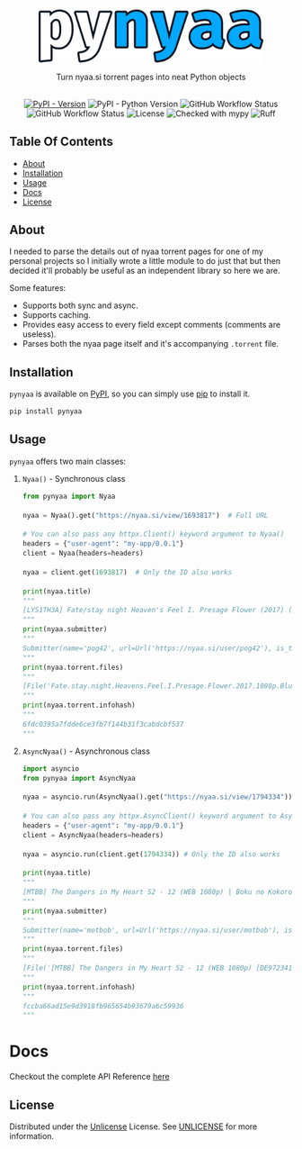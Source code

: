 <br/>
<p align="center">
  <a href="https://github.com/Ravencentric/pynyaa">
    <img src="https://raw.githubusercontent.com/Ravencentric/pynyaa/main/docs/assets/logo.png" alt="Logo" width="400">
  </a>
  <p align="center">
    Turn nyaa.si torrent pages into neat Python objects
    <br/>
    <br/>
  </p>
</p>

<p align="center">
<a href="https://pypi.org/project/pynyaa/"><img src="https://img.shields.io/pypi/v/pynyaa" alt="PyPI - Version" ></a>
<img src="https://img.shields.io/pypi/pyversions/pynyaa" alt="PyPI - Python Version">
<img src="https://img.shields.io/github/actions/workflow/status/Ravencentric/pynyaa/release.yml?" alt="GitHub Workflow Status">
<img src="https://img.shields.io/github/actions/workflow/status/Ravencentric/pynyaa/test.yml?label=tests" alt="GitHub Workflow Status">
<img src="https://img.shields.io/github/license/Ravencentric/pynyaa" alt="License">
<img src="https://www.mypy-lang.org/static/mypy_badge.svg" alt="Checked with mypy">
<img src="https://img.shields.io/endpoint?url=https://raw.githubusercontent.com/astral-sh/ruff/main/assets/badge/v2.json" alt="Ruff">
</p>

## Table Of Contents

* [About](#about)
* [Installation](#installation)
* [Usage](#usage)
* [Docs](#docs)
* [License](#license)

## About

I needed to parse the details out of nyaa torrent pages for one of my personal projects so I initially wrote a little module to do just that but then decided it'll probably be useful as an independent library so here we are.

Some features:

- Supports both sync and async.
- Supports caching.
- Provides easy access to every field except comments (comments are useless).
- Parses both the nyaa page itself and it's accompanying `.torrent` file.

## Installation

`pynyaa` is available on [PyPI](https://pypi.org/project/pynyaa/), so you can simply use [pip](https://github.com/pypa/pip) to install it.

```sh
pip install pynyaa
```

## Usage

`pynyaa` offers two main classes:

1. `Nyaa()` - Synchronous class

      ```py
      from pynyaa import Nyaa

      nyaa = Nyaa().get("https://nyaa.si/view/1693817")  # Full URL

      # You can also pass any httpx.Client() keyword argument to Nyaa()
      headers = {"user-agent": "my-app/0.0.1"}
      client = Nyaa(headers=headers)

      nyaa = client.get(1693817)  # Only the ID also works

      print(nyaa.title)
      """
      [LYS1TH3A] Fate/stay night Heaven's Feel I. Presage Flower (2017) (BD 1080p HEVC x265 10-bit Opus) [Dual-Audio]
      """
      print(nyaa.submitter)
      """
      Submitter(name='pog42', url=Url('https://nyaa.si/user/pog42'), is_trusted=False, is_banned=False)
      """
      print(nyaa.torrent.files)
      """
      [File('Fate.stay.night.Heavens.Feel.I.Presage.Flower.2017.1080p.BluRay.Opus5.1.H.265-LYS1TH3A.mkv', size=12263052206)]
      """
      print(nyaa.torrent.infohash)
      """
      6fdc0395a7fdde6ce3fb7f144b31f3cabdcbf537
      """
      ```

2. `AsyncNyaa()` - Asynchronous class

      ```py
      import asyncio
      from pynyaa import AsyncNyaa

      nyaa = asyncio.run(AsyncNyaa().get("https://nyaa.si/view/1794334")) # Full URL

      # You can also pass any httpx.AsyncClient() keyword argument to AsyncNyaa()
      headers = {"user-agent": "my-app/0.0.1"}
      client = AsyncNyaa(headers=headers)

      nyaa = asyncio.run(client.get(1794334)) # Only the ID also works

      print(nyaa.title)
      """
      [MTBB] The Dangers in My Heart S2 - 12 (WEB 1080p) | Boku no Kokoro no Yabai Yatsu S2
      """
      print(nyaa.submitter)
      """
      Submitter(name='motbob', url=Url('https://nyaa.si/user/motbob'), is_trusted=True, is_banned=False)
      """
      print(nyaa.torrent.files)
      """
      [File('[MTBB] The Dangers in My Heart S2 - 12 (WEB 1080p) [DE972341].mkv', size=758024360)]
      """
      print(nyaa.torrent.infohash)
      """
      fccba66ad15e9d3918fb965654b93679a6c59936
      """
      ```

# Docs

Checkout the complete API Reference [here](https://ravencentric.github.io/pynyaa/)

## License

Distributed under the [Unlicense](https://choosealicense.com/licenses/unlicense/) License. See [UNLICENSE](https://github.com/Ravencentric/pynyaa/blob/main/UNLICENSE) for more information.
